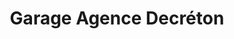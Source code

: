 ---
title: "Garage Agence Decréton"
url: /ballancourt-sur-essonne/garage-agence-decreton/
shop: Autowerkstatt
---